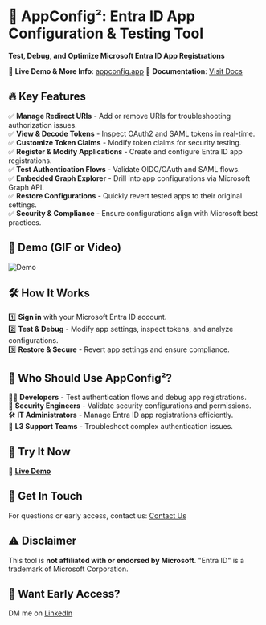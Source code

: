 # 🚀 AppConfig²: Entra ID App Configuration & Testing Tool

**Test, Debug, and Optimize Microsoft Entra ID App Registrations**

🔗 **Live Demo & More Info**: [appconfig.app](https://appconfig.app)
📖 **Documentation**: [Visit Docs](https://appconfig.app/docs)

## 🔥 Key Features
✅ **Manage Redirect URIs** - Add or remove URIs for troubleshooting authorization issues.  
✅ **View & Decode Tokens** - Inspect OAuth2 and SAML tokens in real-time.  
✅ **Customize Token Claims** - Modify token claims for security testing.  
✅ **Register & Modify Applications** - Create and configure Entra ID app registrations.  
✅ **Test Authentication Flows** - Validate OIDC/OAuth and SAML flows.  
✅ **Embedded Graph Explorer** - Drill into app configurations via Microsoft Graph API.  
✅ **Restore Configurations** - Quickly revert tested apps to their original settings.  
✅ **Security & Compliance** - Ensure configurations align with Microsoft best practices.  

## 🎥 Demo (GIF or Video)
![Demo](https://yourimagehost.com/demo.gif)

## 🛠️ How It Works
1️⃣ **Sign in** with your Microsoft Entra ID account.  
2️⃣ **Test & Debug** - Modify app settings, inspect tokens, and analyze configurations.  
3️⃣ **Restore & Secure** - Revert app settings and ensure compliance.  

## 👥 Who Should Use AppConfig²?
👨‍💻 **Developers** - Test authentication flows and debug app registrations.  
🔐 **Security Engineers** - Validate security configurations and permissions.  
🛠️ **IT Administrators** - Manage Entra ID app registrations efficiently.  
🎯 **L3 Support Teams** - Troubleshoot complex authentication issues.  

## 🚀 Try It Now
🔗 **[Live Demo](https://appconfig.app)**  

## 📩 Get In Touch
For questions or early access, contact us: [Contact Us](https://appconfig.app/contact)

## ⚠️ Disclaimer
This tool is **not affiliated with or endorsed by Microsoft**. "Entra ID" is a trademark of Microsoft Corporation.


## 📩 Want Early Access?  
DM me on [LinkedIn](https://www.linkedin.com/in/tonino-filipovic-7a501b1/) 
